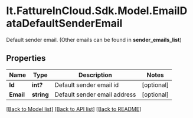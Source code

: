 # It.FattureInCloud.Sdk.Model.EmailDataDefaultSenderEmail
Default sender email. (Other emails can be found in **sender_emails_list**)

## Properties

Name | Type | Description | Notes
------------ | ------------- | ------------- | -------------
**Id** | **int?** | Default sender email id | [optional] 
**Email** | **string** | Default sender email address | [optional] 

[[Back to Model list]](../README.md#documentation-for-models) [[Back to API list]](../README.md#documentation-for-api-endpoints) [[Back to README]](../README.md)

